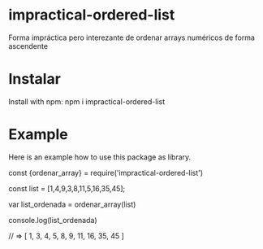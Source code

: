 # impractical-ordered-list
Forma impráctica pero interezante de ordenar arrays numéricos de forma ascendente

# Instalar

Install with npm:
npm i impractical-ordered-list

# Example 
Here is an example how to use this package as library.

const {ordenar_array} = require('impractical-ordered-list')

const list = [1,4,9,3,8,11,5,16,35,45];

var list_ordenada = ordenar_array(list)
  
console.log(list_ordenada)

// => [ 1, 3, 4, 5, 8, 9, 11, 16, 35, 45 ]